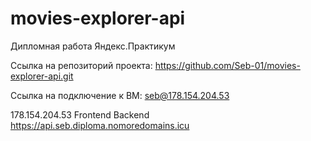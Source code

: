 # movies-explorer-api
Дипломная работа Яндекс.Практикум

Ссылка на репозиторий проекта: https://github.com/Seb-01/movies-explorer-api.git

Ссылка на подключение к BM: seb@178.154.204.53

178.154.204.53
Frontend 
Backend https://api.seb.diploma.nomoredomains.icu
